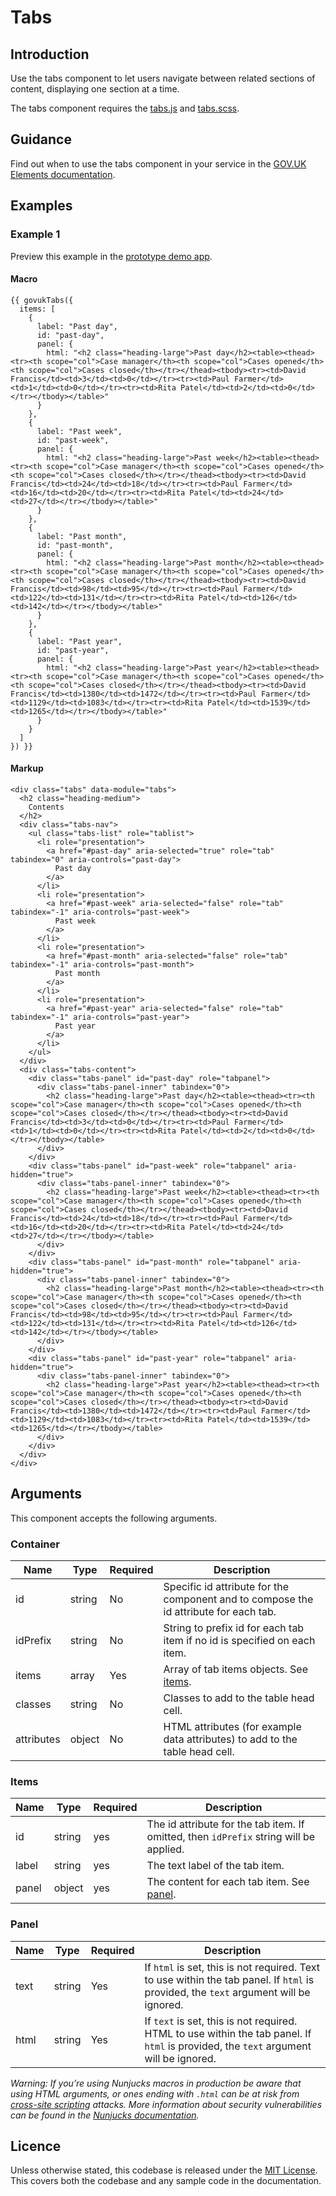 # Tabs

## Introduction

Use the tabs component to let users navigate between related sections of content, displaying one section at a time.

The tabs component requires the [tabs.js](#) and [tabs.scss](#).

## Guidance

Find out when to use the tabs component in your service in the [GOV.UK Elements documentation](http://govuk-elements.herokuapp.com/).

## Examples

### Example 1

Preview this example in the [prototype demo app](https://govuk-prototype-kit-macros.herokuapp.com/examples/tabs/#example-1).

#### Macro
```
{{ govukTabs({
  items: [
    {
      label: "Past day",
      id: "past-day",
      panel: {
        html: "<h2 class="heading-large">Past day</h2><table><thead><tr><th scope="col">Case manager</th><th scope="col">Cases opened</th><th scope="col">Cases closed</th></tr></thead><tbody><tr><td>David Francis</td><td>3</td><td>0</td></tr><tr><td>Paul Farmer</td><td>1</td><td>0</td></tr><tr><td>Rita Patel</td><td>2</td><td>0</td></tr></tbody></table>"
      }
    },
    {
      label: "Past week",
      id: "past-week",
      panel: {
        html: "<h2 class="heading-large">Past week</h2><table><thead><tr><th scope="col">Case manager</th><th scope="col">Cases opened</th><th scope="col">Cases closed</th></tr></thead><tbody><tr><td>David Francis</td><td>24</td><td>18</td></tr><tr><td>Paul Farmer</td><td>16</td><td>20</td></tr><tr><td>Rita Patel</td><td>24</td><td>27</td></tr></tbody></table>"
      }
    },
    {
      label: "Past month",
      id: "past-month",
      panel: {
        html: "<h2 class="heading-large">Past month</h2><table><thead><tr><th scope="col">Case manager</th><th scope="col">Cases opened</th><th scope="col">Cases closed</th></tr></thead><tbody><tr><td>David Francis</td><td>98</td><td>95</td></tr><tr><td>Paul Farmer</td><td>122</td><td>131</td></tr><tr><td>Rita Patel</td><td>126</td><td>142</td></tr></tbody></table>"
      }
    },
    {
      label: "Past year",
      id: "past-year",
      panel: {
        html: "<h2 class="heading-large">Past year</h2><table><thead><tr><th scope="col">Case manager</th><th scope="col">Cases opened</th><th scope="col">Cases closed</th></tr></thead><tbody><tr><td>David Francis</td><td>1380</td><td>1472</td></tr><tr><td>Paul Farmer</td><td>1129</td><td>1083</td></tr><tr><td>Rita Patel</td><td>1539</td><td>1265</td></tr></tbody></table>"
      }
    }
  ]
}) }}
```

#### Markup
```
<div class="tabs" data-module="tabs">
  <h2 class="heading-medium">
    Contents
  </h2>
  <div class="tabs-nav">
    <ul class="tabs-list" role="tablist">
      <li role="presentation">
        <a href="#past-day" aria-selected="true" role="tab" tabindex="0" aria-controls="past-day">
          Past day
        </a>
      </li>
      <li role="presentation">
        <a href="#past-week" aria-selected="false" role="tab" tabindex="-1" aria-controls="past-week">
          Past week
        </a>
      </li>
      <li role="presentation">
        <a href="#past-month" aria-selected="false" role="tab" tabindex="-1" aria-controls="past-month">
          Past month
        </a>
      </li>
      <li role="presentation">
        <a href="#past-year" aria-selected="false" role="tab" tabindex="-1" aria-controls="past-year">
          Past year
        </a>
      </li>
    </ul>
  </div>
  <div class="tabs-content">
    <div class="tabs-panel" id="past-day" role="tabpanel">
      <div class="tabs-panel-inner" tabindex="0">
        <h2 class="heading-large">Past day</h2><table><thead><tr><th scope="col">Case manager</th><th scope="col">Cases opened</th><th scope="col">Cases closed</th></tr></thead><tbody><tr><td>David Francis</td><td>3</td><td>0</td></tr><tr><td>Paul Farmer</td><td>1</td><td>0</td></tr><tr><td>Rita Patel</td><td>2</td><td>0</td></tr></tbody></table>
      </div>
    </div>
    <div class="tabs-panel" id="past-week" role="tabpanel" aria-hidden="true">
      <div class="tabs-panel-inner" tabindex="0">
        <h2 class="heading-large">Past week</h2><table><thead><tr><th scope="col">Case manager</th><th scope="col">Cases opened</th><th scope="col">Cases closed</th></tr></thead><tbody><tr><td>David Francis</td><td>24</td><td>18</td></tr><tr><td>Paul Farmer</td><td>16</td><td>20</td></tr><tr><td>Rita Patel</td><td>24</td><td>27</td></tr></tbody></table>
      </div>
    </div>
    <div class="tabs-panel" id="past-month" role="tabpanel" aria-hidden="true">
      <div class="tabs-panel-inner" tabindex="0">
        <h2 class="heading-large">Past month</h2><table><thead><tr><th scope="col">Case manager</th><th scope="col">Cases opened</th><th scope="col">Cases closed</th></tr></thead><tbody><tr><td>David Francis</td><td>98</td><td>95</td></tr><tr><td>Paul Farmer</td><td>122</td><td>131</td></tr><tr><td>Rita Patel</td><td>126</td><td>142</td></tr></tbody></table>
      </div>
    </div>
    <div class="tabs-panel" id="past-year" role="tabpanel" aria-hidden="true">
      <div class="tabs-panel-inner" tabindex="0">
        <h2 class="heading-large">Past year</h2><table><thead><tr><th scope="col">Case manager</th><th scope="col">Cases opened</th><th scope="col">Cases closed</th></tr></thead><tbody><tr><td>David Francis</td><td>1380</td><td>1472</td></tr><tr><td>Paul Farmer</td><td>1129</td><td>1083</td></tr><tr><td>Rita Patel</td><td>1539</td><td>1265</td></tr></tbody></table>
      </div>
    </div>
  </div>
</div>
```

## Arguments

This component accepts the following arguments.

### Container

|Name|Type|Required|Description|
|---|---|---|---|
|id|string|No|Specific id attribute for the component and to compose the id attribute for each tab.|
|idPrefix|string|No|String to prefix id for each tab item if no id is specified on each item.|
|items|array|Yes|Array of tab items objects. See [items](#items).|
|classes|string|No|Classes to add to the table head cell.|
|attributes|object|No|HTML attributes (for example data attributes) to add to the table head cell.|

### Items

|Name|Type|Required|Description|
|---|---|---|---|
|id|string|yes|The id attribute for the tab item. If omitted, then `idPrefix` string will be applied.|
|label|string|yes|The text label of the tab item.|
|panel|object|yes|The content for each tab item. See [panel](#panel).|

### Panel
|Name|Type|Required|Description|
|---|---|---|---|
|text|string|Yes|If `html` is set, this is not required. Text to use within the tab panel. If `html` is provided, the `text` argument will be ignored.|
|html|string|Yes|If `text` is set, this is not required. HTML to use within the tab panel. If `html` is provided, the `text` argument will be ignored.|

*Warning: If you’re using Nunjucks macros in production be aware that using HTML arguments, or ones ending with `.html` can be at risk from [cross-site scripting](https://en.wikipedia.org/wiki/Cross-site_scripting) attacks. More information about security vulnerabilities can be found in the [Nunjucks documentation](https://mozilla.github.io/nunjucks/api.html#user-defined-templates-warning).*

## Licence

Unless otherwise stated, this codebase is released under the [MIT License](https://github.com/whatterz/govuk-prototype-kit-macros/blob/master/LICENSE). This covers both the codebase and any sample code in the documentation.